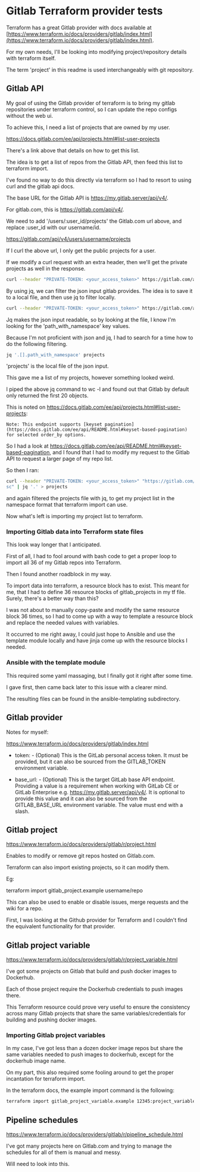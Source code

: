 # Gitlab Terraform provider tests

Terraform has a great Gitlab provider with docs available at
[https://www.terraform.io/docs/providers/gitlab/index.html](https://www.terraform.io/docs/providers/gitlab/index.html).

For my own needs, I'll be looking into modifying project/repository details
with terraform itself.

The term 'project' in this readme is used interchangeably
with git repository.

## Gitlab API

My goal of using the Gitlab provider of terraform is to bring my gitlab
repositories under terraform control, so I can update the repo configs
without the web ui.

To achieve this, I need a list of projects that are owned by my user.

https://docs.gitlab.com/ee/api/projects.html#list-user-projects

There's a link above that details on how to get this list.

The idea is to get a list of repos from the Gitlab API,
then feed this list to terraform import.

I've found no way to do this directly via terraform so I had to
resort to using curl and the gitlab api docs.

The base URL for the Gitlab API is https://my.gitlab.server/api/v4/.

For gitlab.com, this is https://gitlab.com/api/v4/.

We need to add '/users/:user_id/projects' the Gitlab.com url above,
and replace :user_id with our username/id.

https://gitlab.com/api/v4/users/username/projects

If I curl the above url, I only get the public projects for a user.

If we modify a curl request with an extra header, then
we'll get the private projects as well in the response.

```bash
curl --header "PRIVATE-TOKEN: <your_access_token>" https://gitlab.com/api/v4/users/username/projects
```

By using jq, we can filter the json input gitlab provides. The idea is to save
it to a local file, and then use jq to filter locally.

```bash
curl --header "PRIVATE-TOKEN: <your_access_token>" https://gitlab.com/api/v4/users/username/projects | jq '.' > projects
```

Jq makes the json input readable, so by looking at the file,
I know I'm looking for the 'path_with_namespace' key values.

Because I'm not proficient with json and jq, I had to search
for a time how to do the following filtering.

```bash
jq '.[].path_with_namespace' projects
```

'projects' is the local file of the json input.

This gave me a list of my projects, however something looked
weird.

I piped the above jq command to wc -l and found out that
Gitlab by default only returned the first 20 objects.

This is noted on https://docs.gitlab.com/ee/api/projects.html#list-user-projects:

```none
Note: This endpoint supports [keyset pagination](https://docs.gitlab.com/ee/api/README.html#keyset-based-pagination) for selected order_by options.
```

So I had a look at https://docs.gitlab.com/ee/api/README.html#keyset-based-pagination, and
I found that I had to modify my request to the Gitlab API to request a larger page of
my repo list.

So then I ran:

```bash
curl --header "PRIVATE-TOKEN: <your_access_token>" "https://gitlab.com/api/v4/users/username/projects?pagination=keyset&per_page=100&order_by=id&sort=a
sc" | jq '.' > projects
```

and again filtered the projects file with jq, to get my project list
in the namespace format that terraform import can use.

Now what's left is importing my project list to terraform.

### Importing Gitlab data into Terraform state files

This look way longer that I anticipated.

First of all, I had to fool around with bash code to get
a proper loop to import all 36 of my Gitlab repos into
Terraform.

Then I found another roadblock in my way.

To import data into terraform, a resource block has to exist.
This meant for me, that I had to define 36 resource blocks of gitlab_projects
in my tf file. Surely, there's a better way than this?

I was not about to manually copy-paste and modify the same resource block 36 times,
so I had to come up with a way to template a resource block and replace
the needed values with variables.

It occurred to me right away, I could just hope to Ansible and use the template
module locally and have jinja come up with the resource blocks I needed.

### Ansible with the template module

This required some yaml massaging, but I finally got it right after some time.

I gave first, then came back later to this issue with a clearer mind.

The resulting files can be found in the ansible-templating subdirectory.

## Gitlab provider

Notes for myself:

https://www.terraform.io/docs/providers/gitlab/index.html

- token: - (Optional) This is the GitLab personal access token. It must be provided, but it can also be sourced from the GITLAB_TOKEN environment variable.

- base_url: - (Optional) This is the target GitLab base API endpoint. Providing a value is a requirement when working with GitLab CE or GitLab Enterprise e.g. https://my.gitlab.server/api/v4/. It is optional to provide this value and it can also be sourced from the GITLAB_BASE_URL environment variable. The value must end with a slash.

## Gitlab project

https://www.terraform.io/docs/providers/gitlab/r/project.html

Enables to modify or remove git repos hosted on Gitlab.com.

Terraform can also import existing projects, so it
can modify them.

Eg:

terraform import gitlab_project.example username/repo

This can also be used to enable or disable issues, merge requests and the wiki for
a repo.

First, I was looking at the Github provider for Terraform and I couldn't
find the equivalent functionality for that provider.

## Gitlab project variable

https://www.terraform.io/docs/providers/gitlab/r/project_variable.html

I've got some projects on Gitlab that build and push docker
images to Dockerhub.

Each of those project require the Dockerhub credentials to push
images there.

This Terraform resource could prove very useful to ensure the consistency
across many Gitlab projects that share the same variables/credentials
for building and pushing docker images.

### Importing Gitlab project variables

In my case, I've got less than a dozen docker image repos but share
the same variables needed to push images to dockerhub, except
for the dockerhub image name.

On my part, this also required some fooling around to get the proper
incantation for terraform import.

In the terraform docs, the example import command is the following:

```bash
terraform import gitlab_project_variable.example 12345:project_variable_key
```

## Pipeline schedules

https://www.terraform.io/docs/providers/gitlab/r/pipeline_schedule.html

I've got many projects here on Gitlab.com and trying to manage the schedules
for all of them is manual and messy.

Will need to look into this.